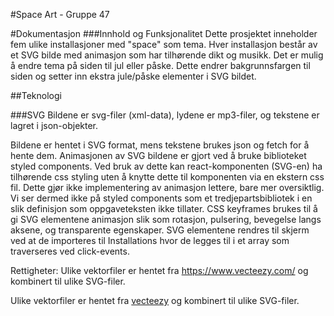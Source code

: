 
#Space Art - Gruppe 47

#Dokumentasjon
###Innhold og Funksjonalitet
Dette prosjektet inneholder fem ulike installasjoner med "space" som tema. Hver installasjon består av et SVG bilde med animasjon som har  tilhørende dikt og musikk. Det er mulig å endre tema på siden til jul eller påske. Dette endrer bakgrunnsfargen til siden og setter inn ekstra jule/påske elementer i SVG bildet.  

##Teknologi


###SVG
Bildene er svg-filer (xml-data), lydene er mp3-filer, og tekstene er lagret i json-objekter.


Bildene er hentet i SVG format, mens tekstene brukes json og fetch for å hente dem. Animasjonen av SVG bildene er gjort ved å bruke biblioteket styled components. Ved bruk av dette kan react-komponenten (SVG-en) ha tilhørende css styling uten å knytte dette til komponenten via en ekstern css fil. Dette gjør ikke implementering av animasjon lettere, bare mer oversiktlig. Vi ser dermed ikke på styled components som et tredjepartsbibliotek i en slik definisjon som oppgaveteksten ikke tillater. CSS keyframes brukes til å gi SVG elementene animasjon slik som rotasjon, pulsering, bevegelse langs aksene, og transparente egenskaper. SVG elementene rendres til skjerm ved at de importeres til Installations hvor de legges til i et array som traverseres ved click-events. 

Rettigheter:
Ulike vektorfiler er hentet fra https://www.vecteezy.com/ og kombinert til ulike SVG-filer.


Ulike vektorfiler er hentet fra [vecteezy](https://www.vecteezy.com/) og kombinert til ulike SVG-filer. 
